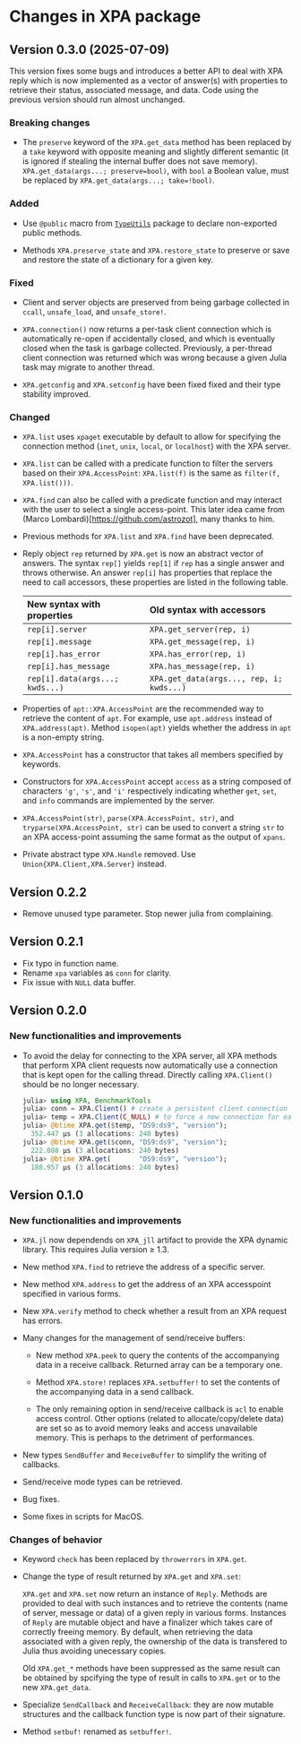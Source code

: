 # Changes in XPA package

## Version 0.3.0 (2025-07-09)

This version fixes some bugs and introduces a better API to deal with XPA reply which is now
implemented as a vector of answer(s) with properties to retrieve their status, associated
message, and data. Code using the previous version should run almost unchanged.

### Breaking changes

- The `preserve` keyword of the `XPA.get_data` method has been replaced by a `take` keyword
  with opposite meaning and slightly different semantic (it is ignored if stealing the
  internal buffer does not save memory). `XPA.get_data(args...; preserve=bool)`, with `bool`
  a Boolean value, must be replaced by `XPA.get_data(args...; take=!bool)`.

### Added

- Use `@public` macro from [`TypeUtils`](https://github.com/emmt/TypeUtils.jl) package to
  declare non-exported public methods.

- Methods `XPA.preserve_state` and `XPA.restore_state` to preserve or save and restore the
  state of a dictionary for a given key.

### Fixed

- Client and server objects are preserved from being garbage collected in `ccall`,
  `unsafe_load`, and `unsafe_store!`.

- `XPA.connection()` now returns a per-task client connection which is automatically re-open
  if accidentally closed, and which is eventually closed when the task is garbage collected.
  Previously, a per-thread client connection was returned which was wrong because a given
  Julia task may migrate to another thread.

- `XPA.getconfig` and `XPA.setconfig` have been fixed fixed and their type stability
  improved.

### Changed

- `XPA.list` uses `xpaget` executable by default to allow for specifying the connection
  method (`inet`, `unix`, `local`, or `localhost`) with the XPA server.

- `XPA.list` can be called with a predicate function to filter the servers based on their
  `XPA.AccessPoint`: `XPA.list(f)` is the same as `filter(f, XPA.list()))`.

- `XPA.find` can also be called with a predicate function and may interact with the user to
  select a single access-point. This later idea came from (Marco
  Lombardi)[https://github.com/astrozot], many thanks to him.

- Previous methods for `XPA.list` and `XPA.find` have been deprecated.

- Reply object `rep` returned by `XPA.get` is now an abstract vector of answers. The syntax
  `rep[]` yields `rep[1]` if `rep` has a single answer and throws otherwise. An answer
  `rep[i]` has properties that replace the need to call accessors, these properties are
  listed in the following table.

  | New syntax with properties      | Old syntax with accessors                |
  |:--------------------------------|:-----------------------------------------|
  | `rep[i].server`                 | `XPA.get_server(rep, i)`                 |
  | `rep[i].message`                | `XPA.get_message(rep, i)`                |
  | `rep[i].has_error`              | `XPA.has_error(rep, i)`                  |
  | `rep[i].has_message`            | `XPA.has_message(rep, i)`                |
  | `rep[i].data(args...; kwds...)` | `XPA.get_data(args..., rep, i; kwds...)` |

- Properties of `apt::XPA.AccessPoint` are the recommended way to retrieve the content of
  `apt`. For example, use `apt.address` instead of `XPA.address(apt)`. Method `isopen(apt)`
  yields whether the address in `apt` is a non-empty string.

- `XPA.AccessPoint` has a constructor that takes all members specified by keywords.

- Constructors for `XPA.AccessPoint` accept `access` as a string composed of characters
  `'g'`, `'s'`, and `'i'` respectively indicating whether `get`, `set`, and `info` commands
  are implemented by the server.

- `XPA.AccessPoint(str)`, `parse(XPA.AccessPoint, str)`, and `tryparse(XPA.AccessPoint,
  str)` can be used to convert a string `str` to an XPA access-point assuming the same
  format as the output of `xpans`.

- Private abstract type `XPA.Handle` removed. Use `Union{XPA.Client,XPA.Server}` instead.


## Version 0.2.2

- Remove unused type parameter. Stop newer julia from complaining.

## Version 0.2.1

- Fix typo in function name.
- Rename `xpa` variables as `conn` for clarity.
- Fix issue with `NULL` data buffer.

## Version 0.2.0

### New functionalities and improvements

- To avoid the delay for connecting to the XPA server, all XPA methods that
  perform XPA client requests now automatically use a connection that is kept
  open for the calling thread.  Directly calling `XPA.Client()` should be no
  longer necessary.

  ```julia
  julia> using XPA, BenchmarkTools
  julia> conn = XPA.Client() # create a persistent client connection
  julia> temp = XPA.Client(C_NULL) # to force a new connection for each request
  julia> @btime XPA.get($temp, "DS9:ds9", "version");
    352.447 μs (3 allocations: 240 bytes)
  julia> @btime XPA.get($conn, "DS9:ds9", "version");
    222.088 μs (3 allocations: 240 bytes)
  julia> @btime XPA.get(       "DS9:ds9", "version");
    188.957 μs (3 allocations: 240 bytes)
  ```


## Version 0.1.0

### New functionalities and improvements

- `XPA.jl` now dependends on `XPA_jll` artifact to provide the XPA dynamic
  library.  This requires Julia version ≥ 1.3.

- New method `XPA.find` to retrieve the address of a specific server.

- New method `XPA.address` to get the address of an XPA accesspoint specified
  in various forms.

- New `XPA.verify` method to check whether a result from an XPA request has
  errors.

- Many changes for the management of send/receive buffers:

  - New method `XPA.peek` to query the contents of the accompanying data in a
    receive callback.  Returned array can be a temporary one.

  - Method `XPA.store!` replaces `XPA.setbuffer!` to set the contents of the
    accompanying data in a send callback.

  - The only remaining option in send/receive callback is `acl` to enable
    access control.  Other options (related to allocate/copy/delete data) are
    set so as to avoid memory leaks and access unavailable memory.  This is
    perhaps to the detriment of performances.

- New types `SendBuffer` and `ReceiveBuffer` to simplify the writing of callbacks.

- Send/receive mode types can be retrieved.

- Bug fixes.

- Some fixes in scripts for MacOS.


### Changes of behavior

- Keyword `check` has been replaced by `throwerrors` in `XPA.get`.

- Change the type of result returned by `XPA.get` and `XPA.set`:

  `XPA.get` and `XPA.set` now return an instance of `Reply`.  Methods are
  provided to deal with such instances and to retrieve the contents (name of
  server, message or data) of a given reply in various forms.  Instances of
  `Reply` are mutable object and have a finalizer which takes care of correctly
  freeing memory.  By default, when retrieving the data associated with a given
  reply, the ownership of the data is transfered to Julia thus avoiding
  unecessary copies.

  Old `XPA.get_*` methods have been suppressed as the same result can be
  obtained by spcifying the type of result in calls to `XPA.get` or to the new
  `XPA.get_data`.

- Specialize `SendCallback` and `ReceiveCallback`: they are now mutable
  structures and the callback function type is now part of their signature.

- Method `setbuf!` renamed as `setbuffer!`.
